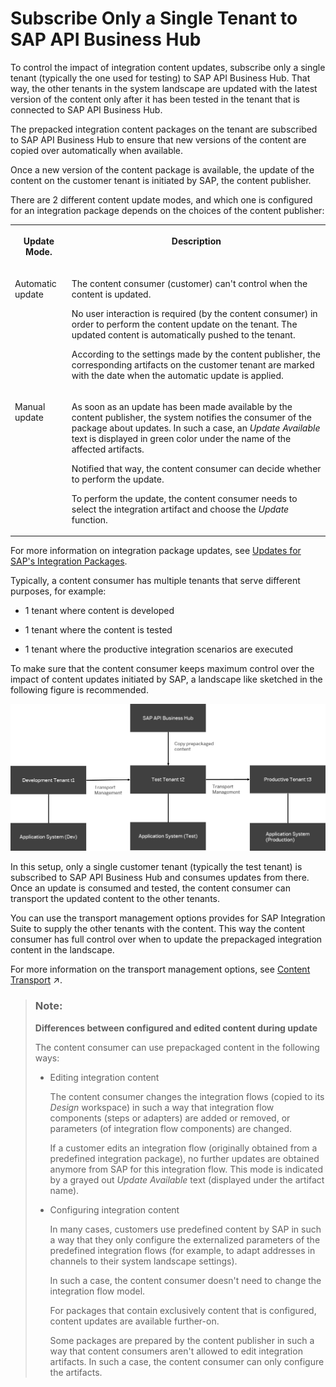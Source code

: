 <!-- loio185a52a93f094d92853e88aef8f7cf5f -->

# Subscribe Only a Single Tenant to SAP API Business Hub

To control the impact of integration content updates, subscribe only a single tenant \(typically the one used for testing\) to SAP API Business Hub. That way, the other tenants in the system landscape are updated with the latest version of the content only after it has been tested in the tenant that is connected to SAP API Business Hub.

The prepacked integration content packages on the tenant are subscribed to SAP API Business Hub to ensure that new versions of the content are copied over automatically when available.

Once a new version of the content package is available, the update of the content on the customer tenant is initiated by SAP, the content publisher.

There are 2 different content update modes, and which one is configured for an integration package depends on the choices of the content publisher:


<table>
<tr>
<th valign="top">

Update Mode.



</th>
<th valign="top">

Description



</th>
</tr>
<tr>
<td valign="top">

Automatic update



</td>
<td valign="top">

The content consumer \(customer\) can't control when the content is updated.

No user interaction is required \(by the content consumer\) in order to perform the content update on the tenant. The updated content is automatically pushed to the tenant.

According to the settings made by the content publisher, the corresponding artifacts on the customer tenant are marked with the date when the automatic update is applied.



</td>
</tr>
<tr>
<td valign="top">

Manual update



</td>
<td valign="top">

As soon as an update has been made available by the content publisher, the system notifies the consumer of the package about updates. In such a case, an *Update Available* text is displayed in green color under the name of the affected artifacts.

Notified that way, the content consumer can decide whether to perform the update.

To perform the update, the content consumer needs to select the integration artifact and choose the *Update* function.



</td>
</tr>
</table>

For more information on integration package updates, see [Updates for SAP's Integration Packages](updates-for-sap-s-integration-packages-5e41ce8.md).

Typically, a content consumer has multiple tenants that serve different purposes, for example:

-   1 tenant where content is developed

-   1 tenant where the content is tested

-   1 tenant where the productive integration scenarios are executed


To make sure that the content consumer keeps maximum control over the impact of content updates initiated by SAP, a landscape like sketched in the following figure is recommended.

 ![](images/Iflow_design_guide_2_10bc301.png) 

In this setup, only a single customer tenant \(typically the test tenant\) is subscribed to SAP API Business Hub and consumes updates from there. Once an update is consumed and tested, the content consumer can transport the updated content to the other tenants.

You can use the transport management options provides for SAP Integration Suite to supply the other tenants with the content. This way the content consumer has full control over when to update the prepackaged integration content in the landscape.

For more information on the transport management options, see [Content Transport](https://help.sap.com/viewer/987273656c2f47d2aca4e0bfce26c594/IAT/en-US/e3c79d65aa604b80992e20609881ad7a.html "Reuse content across multiple tenants. Export integration content from one (source) tenant and import it on another (target) tenant.") :arrow_upper_right:.

> ### Note:  
> **Differences between configured and edited content during update**
> 
> The content consumer can use prepackaged content in the following ways:
> 
> -   Editing integration content
> 
>     The content consumer changes the integration flows \(copied to its *Design* workspace\) in such a way that integration flow components \(steps or adapters\) are added or removed, or parameters \(of integration flow components\) are changed.
> 
>     If a customer edits an integration flow \(originally obtained from a predefined integration package\), no further updates are obtained anymore from SAP for this integration flow. This mode is indicated by a grayed out *Update Available* text \(displayed under the artifact name\).
> 
> -   Configuring integration content
> 
>     In many cases, customers use predefined content by SAP in such a way that they only configure the externalized parameters of the predefined integration flows \(for example, to adapt addresses in channels to their system landscape settings\).
> 
>     In such a case, the content consumer doesn't need to change the integration flow model.
> 
>     For packages that contain exclusively content that is configured, content updates are available further-on.
> 
>     Some packages are prepared by the content publisher in such a way that content consumers aren't allowed to edit integration artifacts. In such a case, the content consumer can only configure the artifacts.

